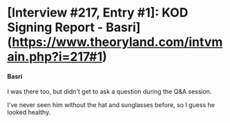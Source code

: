 # [Interview #217, Entry #1]: KOD Signing Report - Basri](https://www.theoryland.com/intvmain.php?i=217#1)

#### Basri

I was there too, but didn't get to ask a question during the Q&A session.

I've never seen him without the hat and sunglasses before, so I guess he looked healthy.

